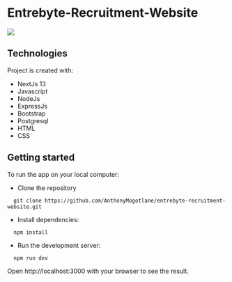 # Entrebyte-Recruitment-Website

<img src="https://firebasestorage.googleapis.com/v0/b/anthonymogotlane.appspot.com/o/entrebyte-web.png?alt=media&token=cebdc157-1eb2-4881-b5cb-38338b0352bc" />

## Technologies
Project is created with: 
* NextJs 13
* Javascript
* NodeJs
* ExpressJs
* Bootstrap
* Postgresql
* HTML
* CSS

## Getting started
To run the app on your local computer:
  * Clone the repository
  ```
    git clone https://github.com/AnthonyMogotlane/entrebyte-recruitment-website.git
  ```
  * Install dependencies:
  ```
    npm install
  ```
  * Run the development server:
  ```
    npm run dev
  ```
Open http://localhost:3000 with your browser to see the result. 
